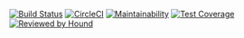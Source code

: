 [![Build Status](https://travis-ci.com/andela/zinnia-ah-frontend.svg?branch=develop)](https://travis-ci.com/andela/zinnia-ah-frontend)
[![CircleCI](https://circleci.com/gh/andela/zinnia-ah-frontend.svg?style=svg&circle-token=0f3b02c42a1b9c3acd84944b93a75fe3ed6a1a68)](https://circleci.com/gh/andela/zinnia-ah-frontend)
[![Maintainability](https://api.codeclimate.com/v1/badges/15a583b57694d1dd34c9/maintainability)](https://codeclimate.com/github/andela/zinnia-ah-frontend/maintainability)
[![Test Coverage](https://api.codeclimate.com/v1/badges/15a583b57694d1dd34c9/test_coverage)](https://codeclimate.com/github/andela/zinnia-ah-frontend/test_coverage)
[![Reviewed by Hound](https://img.shields.io/badge/Reviewed_by-Hound-8E64B0.svg)](https://houndci.com)
